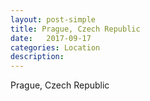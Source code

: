 ```yaml
---
layout: post-simple
title: Prague, Czech Republic
date:   2017-09-17
categories: Location
description: 
---
```


Prague, Czech Republic